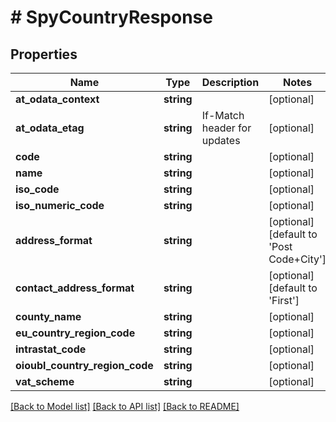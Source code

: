 # # SpyCountryResponse

## Properties

Name | Type | Description | Notes
------------ | ------------- | ------------- | -------------
**at_odata_context** | **string** |  | [optional]
**at_odata_etag** | **string** | If-Match header for updates | [optional]
**code** | **string** |  | [optional]
**name** | **string** |  | [optional]
**iso_code** | **string** |  | [optional]
**iso_numeric_code** | **string** |  | [optional]
**address_format** | **string** |  | [optional] [default to 'Post Code+City']
**contact_address_format** | **string** |  | [optional] [default to 'First']
**county_name** | **string** |  | [optional]
**eu_country_region_code** | **string** |  | [optional]
**intrastat_code** | **string** |  | [optional]
**oioubl_country_region_code** | **string** |  | [optional]
**vat_scheme** | **string** |  | [optional]

[[Back to Model list]](../../README.md#models) [[Back to API list]](../../README.md#endpoints) [[Back to README]](../../README.md)
